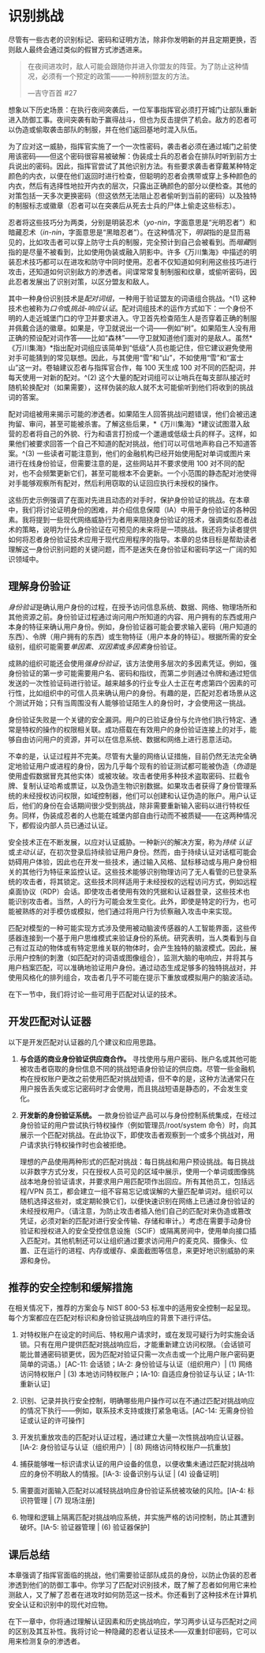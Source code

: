 # 识别挑战

尽管有一些古老的识别标记、密码和证明方法，除非你发明新的并且定期更换，否则敌人最终会通过类似的假冒方式渗透进来。

> 在夜间进攻时，敌人可能会跟随你并进入你盟友的阵营。为了防止这种情况，必须有一个预定的政策——一种辨别盟友的方法。
> 
> —吉守百首 #27

想象以下历史场景：在执行夜间突袭后，一位军事指挥官必须打开城门让部队重新进入防御工事。夜间突袭有助于赢得战斗，但也为反击提供了机会。敌方的忍者可以伪造或偷取袭击部队的制服，并在他们返回基地时混入队伍。

为了应对这一威胁，指挥官实施了一个一次性密码，袭击者必须在通过城门之前使用该密码——但这个密码很容易被破解：伪装成士兵的忍者会在排队时听到前方士兵说出的密码。因此，指挥官尝试了其他识别方法。有些要求袭击者穿戴某种特定颜色的内衣，以便在他们返回时进行检查，但聪明的忍者会携带或穿上多种颜色的内衣，然后有选择性地拉开内衣的层次，只露出正确颜色的部分以便检查。其他的对策包括一天多次更换密码（但这依然无法阻止忍者偷听到当前的密码）以及独特的制服标志或徽章（忍者可以在突袭后从死去士兵的尸体上偷走这些标志）。

忍者将这些技巧分为两类，分别是明装忍术（*yo-nin*，字面意思是“光明忍者”）和暗藏忍术（*in-nin*，字面意思是“黑暗忍者”）。在这种情况下，*明装*指的是显而易见的，比如攻击者可以穿上防守士兵的制服，完全预计到自己会被看到。而*暗藏*则指的是尽量不被看到，比如使用伪装或融入阴影中。许多《万川集海》中描述的明装忍术技巧都可以在进攻和防守中同时使用。忍者不仅知道如何利用这些技巧进行攻击，还知道如何识别敌方的渗透者。间谍常常复制制服和纹章，或偷听密码，因此忍者发展出了识别对策，以区分盟友和敌人。

其中一种身份识别技术是*配对词组*，一种用于验证盟友的词语组合挑战。^(1) 这种技术也被称为*口令*或*挑战-响应认证*。配对词组技术的运作方式如下：一个身份不明的人走近城堡门口的守卫并要求进入。守卫首先检查陌生人是否穿着正确的制服并佩戴合适的徽章。如果是，守卫就说出一个词——例如“树”。如果陌生人没有用正确的预设配对词作答——比如“森林”——守卫就知道他们面对的是敌人。虽然*《万川集海》*指出配对词组应该简单到“低级”人员也能记住，但它建议避免使用对手可能猜到的常见联想。因此，与其使用“雪”和“山”，不如使用“雪”和“富士山”这一对。卷轴建议忍者与指挥官合作，每 100 天生成 100 对不同的匹配词，并每天使用一对新的配对。^(2) 这个大量的配对词组可以让哨兵在每支部队接近时随机轮换配对（如果需要），这样伪装的敌人就不太可能偷听到他们将收到的挑战词的答案。

配对词组被用来揭示可能的渗透者。如果陌生人回答挑战问题错误，他们会被迅速拘留、审问，甚至可能被杀害。了解这些后果，*《万川集海》*建议试图潜入敌营的忍者将自己的外貌、行为和语言打扮成一个邋遢或低级士兵的样子。这样，如果他们被要求回答一个自己不知道的配对挑战，他们可以可信地声称自己不知道答案。^(3) 一些读者可能注意到，他们的金融机构已经开始使用配对单词或图片来进行在线身份验证，但需要注意的是，这些网站并不要求使用 100 对不同的配对，也不会频繁更新它们，甚至可能根本不会更新。一个小范围的静态配对池使得对手能够观察所有配对，然后利用窃取的认证回应执行未授权的操作。

这些历史示例强调了在面对先进且动态的对手时，保护身份验证的挑战。在本章中，我们将讨论证明身份的困难，并介绍信息保障（IA）中用于身份验证的各种因素。我将提到一些现代网络威胁行为者用来阻挠身份验证的技术，强调类似忍者战术的策略，说明为什么身份验证在可预见的未来将是一项挑战。我还将为读者提供如何将忍者身份验证技术应用于现代应用程序的指导。本章的总体目标是帮助读者理解这一身份识别问题的关键问题，而不是迷失在身份验证和密码学这一广阔的知识领域中。

## 理解身份验证

*身份验证*是确认用户身份的过程，在授予访问信息系统、数据、网络、物理场所和其他资源之前。身份验证过程通过询问用户所知道的内容、用户拥有的东西或用户本身的特征来确认用户身份。例如，身份验证器可能会要求输入密码（用户知道的东西）、令牌（用户拥有的东西）或生物特征（用户本身的特征）。根据所需的安全级别，组织可能需要*单因素*、*双因素*或*多因素*身份验证。

成熟的组织可能还会使用*强身份验证*，该方法使用多层次的多因素凭证。例如，强身份验证的第一步可能需要用户名、密码和指纹，而第二步则通过令牌和通过短信发送的一次性验证码进行验证。越来越多的行业专业人士正在考虑第四个因素的可行性，比如组织中的可信人员来确认用户的身份。有趣的是，匹配对忍者场景从这个测试开始；只有当周围没有人能够验证陌生人的身份时，才会使用这一挑战。

身份验证失败是一个关键的安全漏洞。用户的已验证身份与允许他们执行特定、通常是特权的操作的权限相关联。成功搭载在有效用户的身份验证连接上的对手，能够自由访问用户的资源，并可以在信息系统、数据和网络上进行恶意活动。

不幸的是，认证过程并不完美。尽管有大量的网络认证措施，目前仍然无法完全确定地验证用户或进程的身份，因为几乎每个现有的验证测试都可能被伪造（*伪造*是使用虚假数据冒充其他实体）或被攻破。攻击者使用多种技术盗取密码、拦截令牌、复制认证哈希或票证，以及伪造生物识别数据。如果攻击者获得了身份管理系统的未经授权访问权限，如域控制器，他们可以创建和认证伪造的账户。用户认证后，他们的身份在会话期间很少受到挑战，除非需要重新输入密码以进行特权任务。同样，伪装成忍者的人也能在城堡内部自由行动而不被质疑——在这两种情况下，都假设内部人员已通过认证。

安全技术正在不断发展，以应对认证威胁。一种新兴的解决方案，称为*持续* *认证*或*主动认证*，在初次登录后持续验证用户身份。然而，由于持续认证对话框可能会妨碍用户体验，因此也在开发一些技术，通过输入风格、鼠标移动或与用户身份相关的其他行为特征来监控认证。这些技术能够识别物理访问了无人看管的已登录系统的攻击者，将其锁定。这些技术同样适用于未经授权的远程访问方式，例如远程桌面协议（RDP）会话。即使攻击者使用有效的凭据和认证器登录，这些技术也能识别攻击者。当然，人的行为可能会发生变化。此外，即使是特定的行为，也可能被熟练的对手模仿或模拟，他们通过将用户行为侦察融入攻击中来实现。

匹配对模型的一种可能实现方式涉及使用被动脑波传感器的人工智能界面，这些传感器连接到一个基于用户思维模式来验证身份的系统。研究表明，当人类看到与自己有过互动的物体或有特定思维关联的物体时，会产生独特的脑波模式。因此，展示用户控制的刺激（如匹配对的词语或图像组合），监测大脑的电响应，并将其与用户档案匹配，可以准确地验证用户身份。通过动态生成足够多的独特挑战对，并使用风格化的排列组合，攻击者几乎不可能在提示下重放或模拟用户的脑波活动。

在下一节中，我们将讨论一些可用于匹配对认证的技术。

## 开发匹配对认证器

以下是开发匹配对认证器的几个建议和应用思路。

1.  **与合适的商业身份验证供应商合作。** 寻找使用与用户密码、账户名或其他可能被攻击者窃取的身份信息不同的挑战短语身份验证的供应商。尽管一些金融机构在授权账户更改之前使用匹配对挑战短语，但不幸的是，这种方法通常只在用户报告丢失或忘记密码时才会使用，而且挑战短语是静态的，不会发生变化。

1.  **开发新的身份验证系统。** 一款身份验证产品可以与身份控制系统集成，在经过身份验证的用户尝试执行特权操作（例如管理员/root/system 命令）时，向其展示一个匹配对挑战。在此协议下，即使攻击者观察到一个或多个挑战对，用户请求执行特权操作时也会被拒绝。

    理想的产品使用两种形式的匹配对挑战：每日挑战和用户预设挑战。每日挑战以非数字方式分发，只在授权人员可见的区域中展示，使用一个单词或图像挑战本地身份验证请求，并要求用户用匹配项作出回应。所有其他员工，包括远程/VPN 员工，都会建立一组不容易忘记或误解的大量匹配单词对。组织可以随机选择这些对，或定期轮换它们，以便快速识别在网络上已通过身份验证的未经授权用户。（请注意，为防止攻击者插入他们自己的匹配对来伪造或篡改凭证，必须对新的匹配对进行安全传输、存储和审计。）考虑在需要手动身份验证和授权进入的安全受控信息设施（SCIF）或隔离房间中，使用单向接口插入匹配对。其他机制还可以让组织通过要求访问用户的麦克风、摄像头、位置、正在运行的进程、内存或缓存、桌面截图等信息，来更好地识别威胁的来源和身份。

## 推荐的安全控制和缓解措施

在相关情况下，推荐的方案会与 NIST 800-53 标准中的适用安全控制一起呈现。每个方案都应在匹配对标识和身份验证挑战响应的背景下进行评估。

1.  对特权账户在设定的时间后、特权用户请求时，或在发现可疑行为时实施会话锁。只有在用户提供匹配对挑战响应后，才能重新建立访问权限。（会话锁可能比普通密码锁更优，因为匹配对验证只需一次点击或一个比用户账户密码更简单的词语。）[AC-11: 会话锁；IA-2: 身份验证与认证（组织用户）| (1) 网络访问特权账户 | (3) 本地访问特权账户；IA-10: 自适应身份验证与认证；IA-11: 重新认证]

1.  识别、记录并执行安全控制，明确哪些用户操作可以在不通过匹配对挑战响应的情况下执行——例如，联系技术支持或拨打紧急电话。[AC-14: 无需身份验证或认证的许可操作]

1.  开发抗重放攻击的匹配对认证过程，通过建立大量一次性挑战响应认证器。[IA-2: 身份验证与认证（组织用户）| (8) 网络访问特权账户—抗重放]

1.  捕获能够唯一标识请求认证的用户设备的信息，以便收集未通过匹配对挑战响应的身份不明敌人的情报。[IA-3: 设备识别与认证 | (4) 设备证明]

1.  需要面对面输入匹配对以减轻挑战响应身份验证系统被攻破的风险。[IA-4: 标识符管理 | (7) 现场注册]

1.  物理和逻辑上隔离匹配对挑战响应系统，并实施严格的访问控制，防止其遭到破坏。[IA-5: 验证器管理 | (6) 验证器保护]

## 课后总结

本章强调了指挥官面临的挑战，他们需要验证部队成员的身份，以防止伪装的忍者渗透到他们的防御工事中。你学习了匹配对识别技术，既了解了忍者如何用它来检测敌人，又了解了忍者在进攻时如何防范这一技术。你还看到了这种技术在计算机安全认证和识别中的现代对应物。

在下一章中，你将通过理解认证因素和历史挑战响应，学习两步认证与匹配对之间的区别及其互补性。我将讨论一种隐藏的忍者认证技术——双重封印密码，它可以用来检测复杂的渗透者。
